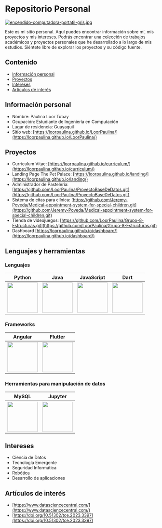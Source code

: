 # Repositorio Personal
[![encendido-computadora-portatil-gris.jpg](https://i.postimg.cc/cJvjc34s/encendido-computadora-portatil-gris.jpg)](https://postimg.cc/f3hBzJ9F)

Este es mi sitio personal. Aquí puedes encontrar información sobre mí, mis
proyectos y mis intereses. Podrás encontrar una colección de trabajos académicos y proyectos personales que he desarrollado a lo largo de mis estudios. Siéntete libre de explorar los proyectos y su código fuente.
## Contenido
* [Información personal](#información-personal)
* [Proyectos](#proyectos)
* [Intereses](#intereses)
* [Artículos de interés](#artículos-de-interés)
## Información personal
* Nombre: Paulina Loor Tubay
* Ocupación: Estudiante de Ingeniería en Computación
* Lugar de residencia: Guayaquil
* Sitio web: [https://loorpaulina.github.io/LoorPaulina/](https://loorpaulina.github.io/LoorPaulina/)
## Proyectos
* Curriculum Vitae: [https://loorpaulina.github.io/curriculum/](https://loorpaulina.github.io/curriculum/)
* Landing Page The Pet Palace: [https://loorpaulina.github.io/landing/](https://loorpaulina.github.io/landing/)
* Administrador de Pastelería: [https://github.com/LoorPaulina/ProyectoBaseDeDatos.git](https://github.com/LoorPaulina/ProyectoBaseDeDatos.git)
* Sistema de citas para clínica: [https://github.com/Jeremy-Poveda/Medical-appointment-system-for-special-children.git](https://github.com/Jeremy-Poveda/Medical-appointment-system-for-special-children.git)
* Tienda de videojuegos: [https://github.com/LoorPaulina/Grupo-8-Estructuras.git](https://github.com/LoorPaulina/Grupo-8-Estructuras.git)
* Dashboard [https://loorpaulina.github.io/dashboard/](https://loorpaulina.github.io/dashboard/)
  
## Lenguajes y herramientas
### Lenguajes
| Python | Java | JavaScript | Dart |
|--------|------|------------|------|
| <img src="https://upload.wikimedia.org/wikipedia/commons/c/c3/Python-logo-notext.svg" width="100"/> | <img src="https://upload.wikimedia.org/wikipedia/en/3/30/Java_programming_language_logo.svg" width="100"/> | <img src="https://upload.wikimedia.org/wikipedia/commons/6/6a/JavaScript-logo.png" width="100"/> | <img src="https://upload.wikimedia.org/wikipedia/commons/7/7e/Dart-logo.png" width="100"/> |

### Frameworks
| Angular | Flutter |
|---------|---------|
| <img src="https://upload.wikimedia.org/wikipedia/commons/c/cf/Angular_full_color_logo.svg" width="100"/> | <img src="https://upload.wikimedia.org/wikipedia/commons/1/17/Google-flutter-logo.png" width="100"/> |

### Herramientas para manipulación de datos
| MySQL | Jupyter |
|-------|---------|
| <img src="https://upload.wikimedia.org/wikipedia/en/d/dd/MySQL_logo.svg" width="100"/> | <img src="https://upload.wikimedia.org/wikipedia/commons/3/38/Jupyter_logo.svg" width="100"/> |

## Intereses
* Ciencia de Datos
* Tecnología Emergente
* Seguridad Informática
* Robótica
* Desarrollo de aplicaciones
## Artículos de interés
* [https://www.datasciencecentral.com/](https://www.datasciencecentral.com/)
* [https://doi.org/10.51302/tce.2023.3397](https://doi.org/10.51302/tce.2023.3397)
